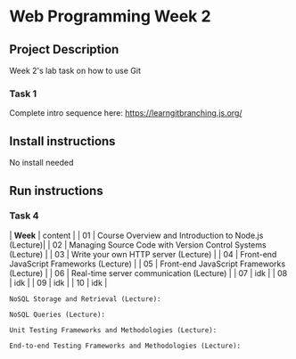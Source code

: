 
# Web Programming Week 2

## Project Description

Week 2's lab task on how to use Git

### Task 1
Complete intro sequence here:
https://learngitbranching.js.org/

## Install instructions

No install needed

## Run instructions

### Task 4

| **Week** | content |
| 01 | Course Overview and Introduction to Node.js (Lecture)|
| 02 | Managing Source Code with Version Control Systems (Lecture) |
| 03 |  Write your own HTTP server (Lecture) |
| 04 | Front-end JavaScript Frameworks (Lecture) |
| 05 | 	Front-end JavaScript Frameworks (Lecture) |
| 06 | Real-time server communication (Lecture) |
| 07 | idk |
| 08 | idk |
| 09 | idk |
| 10 | idk |


	
	NoSQL Storage and Retrieval (Lecture):
	
	NoSQL Queries (Lecture):
	
	Unit Testing Frameworks and Methodologies (Lecture):
	
	End-to-end Testing Frameworks and Methodologies (Lecture):
